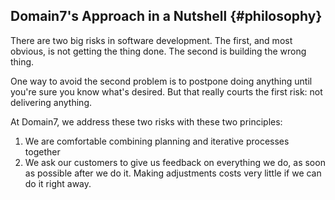 ## Domain7's Approach in a Nutshell {#philosophy}

There are two big risks in software development.
The first, and most obvious, is not getting the thing done.
The second is building the wrong thing.

One way to avoid the second problem is to postpone doing anything
until you're sure you know what's desired.
But that really courts the first risk: not delivering anything.

At Domain7, we address these two risks with these two principles:

1. We are comfortable combining planning and iterative processes together
2. We ask our customers to give us feedback on everything we do,
   as soon as possible after we do it.
   Making adjustments costs very little if we can do it right away.
